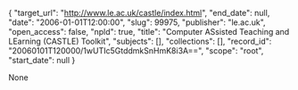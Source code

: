 {
  "target_url": "http://www.le.ac.uk/castle/index.html", 
  "end_date": null, 
  "date": "2006-01-01T12:00:00", 
  "slug": 99975, 
  "publisher": "le.ac.uk", 
  "open_access": false, 
  "npld": true, 
  "title": "Computer ASsisted Teaching and LEarning (CASTLE) Toolkit", 
  "subjects": [], 
  "collections": [], 
  "record_id": "20060101T120000/1wUTIc5GtddmkSnHmK8i3A==", 
  "scope": "root", 
  "start_date": null
}

None